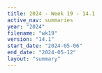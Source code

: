 ```yaml
---
title: 2024 - Week 19 - 14.1
active_nav: summaries
year: "2024"
filename: "wk19"
version: "14.1"
start_date: "2024-05-06"
end_date: "2024-05-12"
layout: "summary"
---
```

